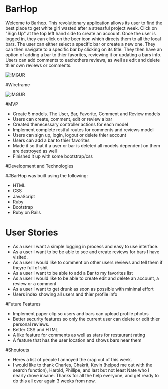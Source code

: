 # BarHop
Welcome to Barhop. This revolutionary application allows its user to find the best place to get white girl wasted after a stressful project week. Click on "Sign Up" at the top left hand side to create an account. Once the user is logged in, they can click on the beer icon which directs them to all the local bars. The user can either select a specific bar or create a new one. They can then navigate to a specific bar by clicking on its title. They then have an option of adding a bar to thier favorites, reviewing it or updating a bars info. Users can add comments to eachothers reviews, as well as edit and delete thier own reviews or comments.


![IMGUR](https://i.imgur.com/jGb6R3B.png "Barpic")



#Wireframe

![IMGUR](https://i.imgur.com/kW8WjtU.png "Pic")



#MVP
- Create 5 models. The User, Bar, Favorite, Comment and Review models
- Users can create, comment, edit or review a bar
- Created thenecessary controller actions for each model
- Implement complete restful routes for comments and reviews model
- Users can sign up, login, logout or delete thier account
- Users can add a bar to thier favorites
- Made it so that if a user or bar is deleted all models dependent on them are destroyed as well
- Finished it up with some bootstrap/css



#Development and Technologies

##BarHop was built using the following:

- HTML
- CSS
- JavaScript
- Ruby
- Bootstrap 
- Ruby on Rails 


# User Stories
- As a user I want a simple logging in process and easy to use interface.
- As a user I want to be be able to see and create reviews for bars I have visited.
- As a user I would like to comment on other users reviews and tell them if theyre full of shit
- As a user I want to be able to add a Bar to my favorites list
- As a user I would like to be able to create edit and delete an account, a review or a comment
- As a user I want to get drunk as soon as possible with minimal effort
- Users index showing all users and thier profile info


#Future Features
- Implement paper clip so users and bars can upload profile photos
- Better security features so only the current user can delete or edit thier personal reviews. 
- Better CSS and HTML 
- A like feature for comments as well as stars for restaurant rating
- A feature that has the user location and shows bars near them 



#Shoutouts
- Heres a list of people I annoyed the crap out of this week.
- I would like to thank Charles, Chakrit, Kevin (helped me out with the search function), Harold, Phillipe, and last but not least Nate who I nearly drove insane. Thanks for all the help everyone, and get ready to do this all over again 3 weeks from now.